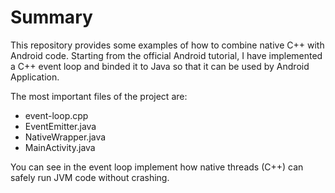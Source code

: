 # Summary

This repository provides some examples of how to combine native C++ with Android code. Starting from the official Android tutorial,
I have implemented a C++ event loop and binded it to Java so that it can be used by Android Application.

The most important files of the project are:

* event-loop.cpp
* EventEmitter.java
* NativeWrapper.java
* MainActivity.java

You can see in the event loop implement how native threads (C++) can safely run JVM code without crashing.
